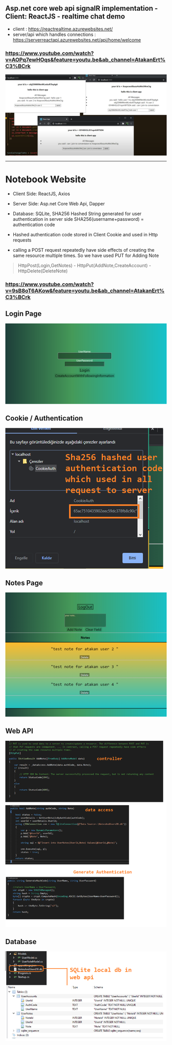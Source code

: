 ## Asp.net core web api signalR implementation - Client: ReactJS - realtime chat demo
* client : https://reactrealtime.azurewebsites.net/
* server/api which handles connections : https://serverreactapi.azurewebsites.net/api/home/welcome
### https://www.youtube.com/watch?v=AOPq7ewHOqs&feature=youtu.be&ab_channel=AtakanErt%C3%BCrk
![signalr](https://github.com/atakanertrk/reactjs-basic-template/blob/master/images/signalr.png)

<hr/>

# Notebook Website

* Client Side: ReactJS, Axios
* Server Side: Asp.net Core Web Api, Dapper 
* Database: SQLite, SHA256 Hashed String generated for user authentication in server side SHA256(username+password) = authentication code
* Hashed authentication code stored in Client Cookie and used in Http requests

* calling a POST request repeatedly have side effects of creating the same resource multiple times. So we have used PUT for Adding Note
> HttpPost(Login,GetNotes) - HttpPut(AddNote,CreateAccount) - HttpDelete(DeleteNote)

### https://www.youtube.com/watch?v=9sB8oT6AKow&feature=youtu.be&ab_channel=AtakanErt%C3%BCrk

## Login Page
![loginpage](https://github.com/atakanertrk/reactjs-basic-template/blob/master/images/loginPage.png)
## Cookie / Authentication
![authentication](https://github.com/atakanertrk/reactjs-basic-template/blob/master/images/authentication.png)
## Notes Page
![notesPage](https://github.com/atakanertrk/reactjs-basic-template/blob/master/images/notesPage.png)
## Web API
![webapi](https://github.com/atakanertrk/reactjs-basic-template/blob/master/images/webapi.png)
## Database
![database](https://github.com/atakanertrk/reactjs-basic-template/blob/master/images/database.png)
